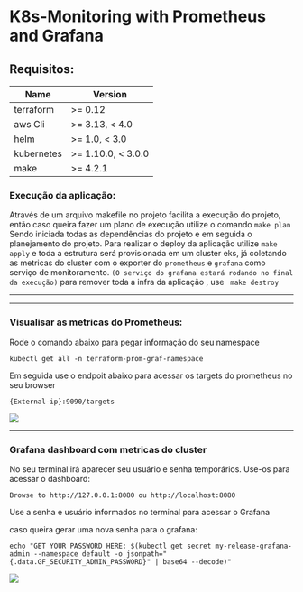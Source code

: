 # K8s-Monitoring with Prometheus and Grafana
## Requisitos:
| Name | Version |
|------|---------|
| terraform | >= 0.12 |
| aws Cli | >= 3.13, < 4.0 |
| helm | >= 1.0, < 3.0 |
| kubernetes | >= 1.10.0, < 3.0.0 |
| make | >= 4.2.1 |

### Execução da aplicação:
Através de um arquivo makefile no projeto facilita a execução do projeto, então caso queira
fazer um plano de execução utilize o comando ```make plan``` Sendo iniciada todas as dependências
do projeto e em seguida o planejamento do projeto.
Para realizar o deploy da aplicação utilize ```make apply``` e toda a estrutura será provisionada em um cluster eks, 
já coletando as metricas do cluster com o exporter do ```prometheus``` e ```grafana``` como serviço de monitoramento.
```(O serviço do grafana estará rodando no final da execução)```
para remover toda a infra da aplicação , use ``` make destroy```

---

----
### Visualisar as metricas do Prometheus:
Rode o comando abaixo para pegar informação do seu namespace

```
kubectl get all -n terraform-prom-graf-namespace
```
Em seguida use o endpoit abaixo para acessar os targets do prometheus no seu browser
```
{External-ip}:9090/targets
```

<img src="/images/prom.png" >


---

### Grafana dashboard com metricas do cluster

No seu terminal irá aparecer seu usuário e senha temporários.
Use-os para acessar o dashboard:
```
Browse to http://127.0.0.1:8080 ou http://localhost:8080
```
Use a senha e usuário informados no terminal para acessar o Grafana


caso queira gerar uma nova senha para o grafana:
```
echo "GET YOUR PASSWORD HERE: $(kubectl get secret my-release-grafana-admin --namespace default -o jsonpath="{.data.GF_SECURITY_ADMIN_PASSWORD}" | base64 --decode)"
```

<img src="/images/graf.png" >